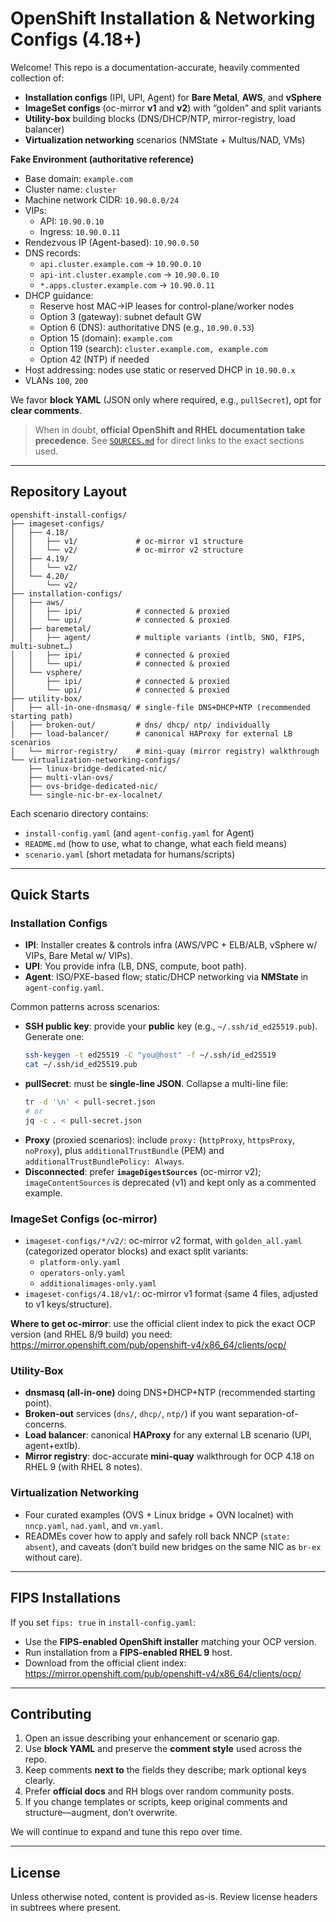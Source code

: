 # OpenShift Installation & Networking Configs (4.18+)

Welcome! This repo is a documentation-accurate, heavily commented collection of:
- **Installation configs** (IPI, UPI, Agent) for **Bare Metal**, **AWS**, and **vSphere**
- **ImageSet configs** (oc-mirror **v1** and **v2**) with “golden” and split variants
- **Utility-box** building blocks (DNS/DHCP/NTP, mirror-registry, load balancer)
- **Virtualization networking** scenarios (NMState + Multus/NAD, VMs)

**Fake Environment (authoritative reference)**
- Base domain: `example.com`
- Cluster name: `cluster`
- Machine network CIDR: `10.90.0.0/24`
- VIPs:
  - API: `10.90.0.10`
  - Ingress: `10.90.0.11`
- Rendezvous IP (Agent-based): `10.90.0.50`
- DNS records:
  - `api.cluster.example.com` → `10.90.0.10`
  - `api-int.cluster.example.com` → `10.90.0.10`
  - `*.apps.cluster.example.com` → `10.90.0.11`
- DHCP guidance:
  - Reserve host MAC→IP leases for control-plane/worker nodes
  - Option 3 (gateway): subnet default GW
  - Option 6 (DNS): authoritative DNS (e.g., `10.90.0.53`)
  - Option 15 (domain): `example.com`
  - Option 119 (search): `cluster.example.com, example.com`
  - Option 42 (NTP) if needed
- Host addressing: nodes use static or reserved DHCP in `10.90.0.x`
- VLANs `100`, `200`

We favor **block YAML** (JSON only where required, e.g., `pullSecret`), opt for **clear comments**.

> When in doubt, **official OpenShift and RHEL documentation take precedence**. See [`SOURCES.md`](./SOURCES.md) for direct links to the exact sections used.

---

## Repository Layout

```
openshift-install-configs/
├── imageset-configs/
│   ├── 4.18/
│   │   ├── v1/             # oc-mirror v1 structure
│   │   └── v2/             # oc-mirror v2 structure
│   ├── 4.19/
│   │   └── v2/
│   └── 4.20/
│       └── v2/
├── installation-configs/
│   ├── aws/
│   │   ├── ipi/            # connected & proxied
│   │   └── upi/            # connected & proxied
│   ├── baremetal/
│   │   ├── agent/          # multiple variants (intlb, SNO, FIPS, multi-subnet…)
│   │   ├── ipi/            # connected & proxied
│   │   └── upi/            # connected & proxied
│   └── vsphere/
│       ├── ipi/            # connected & proxied
│       └── upi/            # connected & proxied
├── utility-box/
│   ├── all-in-one-dnsmasq/ # single-file DNS+DHCP+NTP (recommended starting path)
│   ├── broken-out/         # dns/ dhcp/ ntp/ individually
│   ├── load-balancer/      # canonical HAProxy for external LB scenarios
│   └── mirror-registry/    # mini-quay (mirror registry) walkthrough
└── virtualization-networking-configs/
    ├── linux-bridge-dedicated-nic/
    ├── multi-vlan-ovs/
    ├── ovs-bridge-dedicated-nic/
    └── single-nic-br-ex-localnet/
```

Each scenario directory contains:
- `install-config.yaml` (and `agent-config.yaml` for Agent)
- `README.md` (how to use, what to change, what each field means)
- `scenario.yaml` (short metadata for humans/scripts)

---

## Quick Starts

### Installation Configs
- **IPI**: Installer creates & controls infra (AWS/VPC + ELB/ALB, vSphere w/ VIPs, Bare Metal w/ VIPs).
- **UPI**: You provide infra (LB, DNS, compute, boot path).
- **Agent**: ISO/PXE-based flow; static/DHCP networking via **NMState** in `agent-config.yaml`.

Common patterns across scenarios:
- **SSH public key**: provide your **public** key (e.g., `~/.ssh/id_ed25519.pub`). Generate one:
  ```bash
  ssh-keygen -t ed25519 -C "you@host" -f ~/.ssh/id_ed25519
  cat ~/.ssh/id_ed25519.pub
  ```
- **pullSecret**: must be **single-line JSON**. Collapse a multi-line file:
  ```bash
  tr -d '\n' < pull-secret.json
  # or
  jq -c . < pull-secret.json
  ```
- **Proxy** (proxied scenarios): include `proxy:` (`httpProxy`, `httpsProxy`, `noProxy`), plus `additionalTrustBundle` (PEM)
  and `additionalTrustBundlePolicy: Always`.
- **Disconnected**: prefer **`imageDigestSources`** (oc-mirror v2); `imageContentSources` is deprecated (v1) and kept only as a commented example.

### ImageSet Configs (oc-mirror)
- `imageset-configs/*/v2/`: oc-mirror v2 format, with `golden_all.yaml` (categorized operator blocks) and exact split variants:
  - `platform-only.yaml`
  - `operators-only.yaml`
  - `additionalimages-only.yaml`
- `imageset-configs/4.18/v1/`: oc-mirror v1 format (same 4 files, adjusted to v1 keys/structure).

**Where to get oc-mirror**: use the official client index to pick the exact OCP version (and RHEL 8/9 build) you need:  
<https://mirror.openshift.com/pub/openshift-v4/x86_64/clients/ocp/>

### Utility-Box
- **dnsmasq (all-in-one)** doing DNS+DHCP+NTP (recommended starting point).
- **Broken-out** services (`dns/`, `dhcp/`, `ntp/`) if you want separation-of-concerns.
- **Load balancer**: canonical **HAProxy** for any external LB scenario (UPI, agent+extlb).
- **Mirror registry**: doc-accurate **mini-quay** walkthrough for OCP 4.18 on RHEL 9 (with RHEL 8 notes).

### Virtualization Networking
- Four curated examples (OVS + Linux bridge + OVN localnet) with `nncp.yaml`, `nad.yaml`, and `vm.yaml`.
- READMEs cover how to apply and safely roll back NNCP (`state: absent`), and caveats (don’t build new bridges on the same NIC as `br-ex` without care).

---

## FIPS Installations

If you set `fips: true` in `install-config.yaml`:
- Use the **FIPS-enabled OpenShift installer** matching your OCP version.
- Run installation from a **FIPS-enabled RHEL 9** host.
- Download from the official client index:  
  <https://mirror.openshift.com/pub/openshift-v4/x86_64/clients/ocp/>

---

## Contributing

1. Open an issue describing your enhancement or scenario gap.
2. Use **block YAML** and preserve the **comment style** used across the repo.
3. Keep comments **next to** the fields they describe; mark optional keys clearly.
4. Prefer **official docs** and RH blogs over random community posts.
5. If you change templates or scripts, keep original comments and structure—augment, don’t overwrite.

We will continue to expand and tune this repo over time.

---

## License

Unless otherwise noted, content is provided as-is. Review license headers in subtrees where present.
